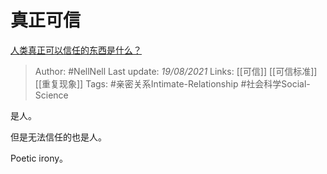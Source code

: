 # 真正可信
[人类真正可以信任的东西是什么？](https://www.zhihu.com/question/429528670/answer/1628849884)

> Author: #NellNell 
Last update: *19/08/2021* 
Links: [[可信]] [[可信标准]] [[重复现象]]
Tags:  #亲密关系Intimate-Relationship #社会科学Social-Science 

是人。

但是无法信任的也是人。

Poetic irony。